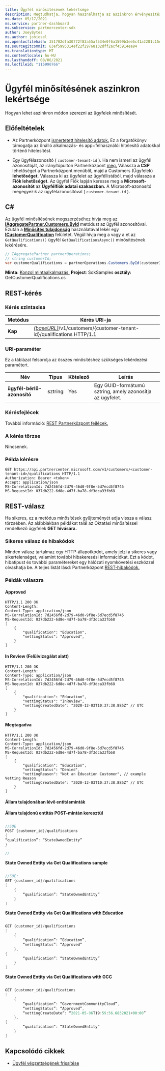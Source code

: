 ```yaml
---
title: Ügyfél minősítésének lekértsége
description: Megtudhatja, hogyan használhatja az aszinkron érvényesítést az ügyfél minősítésének az API-n keresztüli Partnerközpont le. A partnerek ezzel ellenőrizhetik az oktatási ügyfeleket.
ms.date: 05/17/2021
ms.service: partner-dashboard
ms.subservice: partnercenter-sdk
author: JoeyBytes
ms.author: jobiesel
ms.openlocfilehash: 351702dfa30772f83a55af534e0f6a1599b3ee5c41a2201c15d8c57e8924e9e1
ms.sourcegitcommit: 63ef5995314ef22f29768132dff2acf45914ea84
ms.translationtype: MT
ms.contentlocale: hu-HU
ms.lasthandoff: 08/06/2021
ms.locfileid: "115990766"
---
```

# <a name="get-a-customers-qualification-asynchronously"></a>Ügyfél minősítésének aszinkron lekértsége

Hogyan lehet aszinkron módon szerezni az ügyfelek minősítését.

## <a name="prerequisites"></a>Előfeltételek

- Az Partnerközpont [ismertetett hitelesítő adatok.](partner-center-authentication.md) Ez a forgatókönyv támogatja az önálló alkalmazás- és app+felhasználói hitelesítő adatokkal történő hitelesítést.

- Egy ügyfélazonosító ( `customer-tenant-id` ). Ha nem ismeri az ügyfél azonosítóját, az irányítópulton Partnerközpont [meg.](https://partner.microsoft.com/dashboard) Válassza **a CSP** lehetőséget a Partnerközpont menüből, majd a Customers (Ügyfelek) **lehetőséget.** Válassza ki az ügyfelet az ügyféllistából, majd válassza a **Fiók lehetőséget.** Az ügyfél Fiók lapján keresse meg a **Microsoft-azonosítót** az **Ügyfélfiók adatai szakaszban.** A Microsoft-azonosító megegyezik az ügyfélazonosítóval ( `customer-tenant-id` ).

## <a name="c"></a>C\#

Az ügyfél minősítésének megszerzéséhez hívja meg az [**IAggregatePartner.Customers.ById**](/dotnet/api/microsoft.store.partnercenter.customers.icustomercollection.byid) metódust az ügyfél azonosítóval. Ezután a [**Minősítés tulajdonság**](/dotnet/api/microsoft.store.partnercenter.customers.icustomer.qualification) használatával lekér egy [**ICustomerQualification**](/dotnet/api/microsoft.store.partnercenter.qualification.icustomerqualification) felületet. Végül hívja meg a vagy a et az `GetQualifications()` ügyfél `GetQualificationsAsync()` minősítésének lekérésére.

``` csharp
// IAggregatePartner partnerOperations;
// string customerId;
var customerQualifications = partnerOperations.Customers.ById(customerId).Qualification.GetQualifications();
```

**Minta:** [Konzol mintaalkalmazás.](https://github.com/microsoft/Partner-Center-DotNet-Samples) **Project**: SdkSamples **osztály:** GetCustomerQualifications.cs

## <a name="rest-request"></a>REST-kérés

### <a name="request-syntax"></a>Kérés szintaxisa

| Metódus  | Kérés URI-ja                                                                                          |
|---------|------------------------------------------------------------------------------------------------------|
| **Kap** | [*{baseURL}*](partner-center-rest-urls.md)/v1/customers/{customer-tenant-id}/qualifications HTTP/1.1 |

### <a name="uri-parameter"></a>URI-paraméter

Ez a táblázat felsorolja az összes minősítéshez szükséges lekérdezési paramétert.

| Név               | Típus   | Kötelező | Leírás                                           |
|--------------------|--------|----------|-------------------------------------------------------|
| **ügyfél-bérlő-azonosító** | sztring | Yes      | Egy GUID-formátumú sztring, amely azonosítja az ügyfelet. |

### <a name="request-headers"></a>Kérésfejlécek

További információ: [REST Partnerközpont fejlécek.](headers.md)

### <a name="request-body"></a>A kérés törzse

Nincsenek.

### <a name="request-example"></a>Példa kérésre

```http
GET https://api.partnercenter.microsoft.com/v1/customers/<customer-tenant-id>/qualifications HTTP/1.1
Authorization: Bearer <token>
Accept: application/json
MS-CorrelationId: 7d2456fd-2d79-46d0-9f8e-5d7ecd5f8745
MS-RequestId: 037db222-6d8e-4d7f-ba78-df3dca33fb68
```

## <a name="rest-response"></a>REST-válasz

Ha sikeres, ez a metódus minősítések gyűjteményét adja vissza a válasz törzsében.  Az alábbiakban példákat talál az Oktatási minősítéssel rendelkező ügyfelek **GET** **hívására.**

### <a name="response-success-and-error-codes"></a>Sikeres válasz és hibakódok

Minden válasz tartalmaz egy HTTP-állapotkódot, amely jelzi a sikeres vagy sikertelenséget, valamint további hibakeresési információkat. Ezt a kódot, hibatípust és további paramétereket egy hálózati nyomkövetési eszközzel olvashatja be. A teljes listát lásd: Partnerközpont [REST-hibakódok.](error-codes.md)

### <a name="response-examples"></a>Példák válaszra

#### <a name="approved"></a>Approved

```http
HTTP/1.1 200 OK
Content-Length:
Content-Type: application/json
MS-CorrelationId: 7d2456fd-2d79-46d0-9f8e-5d7ecd5f8745
MS-RequestId: 037db222-6d8e-4d7f-ba78-df3dca33fb68
[
    {
        "qualification": "Education",
        "vettingStatus": "Approved",
    }
]

```

#### <a name="in-review"></a>In Review (Felülvizsgálat alatt)

```http
HTTP/1.1 200 OK
Content-Length:
Content-Type: application/json
MS-CorrelationId: 7d2456fd-2d79-46d0-9f8e-5d7ecd5f8745
MS-RequestId: 037db222-6d8e-4d7f-ba78-df3dca33fb68
[
    {
        "qualification": "Education",
        "vettingStatus": "InReview",
        "vettingCreatedDate": "2020-12-03T10:37:38.885Z" // UTC
    }
]

```

#### <a name="denied"></a>Megtagadva

```http
HTTP/1.1 200 OK
Content-Length:
Content-Type: application/json
MS-CorrelationId: 7d2456fd-2d79-46d0-9f8e-5d7ecd5f8745
MS-RequestId: 037db222-6d8e-4d7f-ba78-df3dca33fb68
[
    {
        "qualification": "Education",
        "vettingStatus": "Denied",
        "vettingReason": "Not an Education Customer", // example Vetting Reason
        "vettingCreatedDate": "2020-12-03T10:37:38.885Z" // UTC
    }
]

```

#### <a name="state-owned-entity-samples"></a>Állam tulajdonában lévő entitásminták

**Állam tulajdonú entitás POST-mintán keresztül**

```csharp

//SOE
POST {customer_id}/qualifications
{
“qualification”: “StateOwnedEntity”
}

//

```

**State Owned Entity via Get Qualifications sample**

```csharp

//SOE:
GET {customer_id}/qualifications
[
    {
        “qualification”: “StateOwnedEntity”
    }
]

```

**State Owned Entity via Get Qualifications with Education**

```csharp

GET {customer_id}/qualifications
[
    {
        “qualification”: “Education”,
        “vettingStatus”: “Approved”
    },
{
        “qualification”: “StateOwnedEntity”
    }
]

```

**State Owned Entity via Get Qualifications with GCC**

```csharp

GET {customer_id}/qualifications
[
    {
        “qualification”: “GovernmentCommunityCloud”,
        “vettingStatus”: “Approved”,
        “vettingCreateDate”: “2021-05-06T19:59:56.6832021+00:00”
    },
{
        “qualification”: “StateOwnedEntity”
    }
]

```

## <a name="related-articles"></a>Kapcsolódó cikkek

- [Ügyfél végzettségének frissítése](./update-customer-qualification-asynchronous.md)
